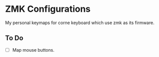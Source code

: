 # ZMK Configurations
My personal keymaps for corne keyboard which use zmk as its firmware.


## To Do
- [ ] Map mouse buttons.

